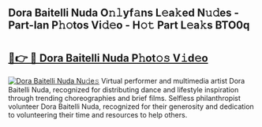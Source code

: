 ## Dora Baitelli Nuda O𝚗𝚕yf𝚊ns L𝚎a𝚔ed N𝚞𝚍es - Part-Ian P𝚑𝚘tos Vi𝚍𝚎o - H𝚘𝚝 Part L𝚎a𝚔s BTO0q

# <h2><a href="http://kf328qh.oniu.top/?m=Dora+Baitelli+Nuda">🔗👉 🔴 Dora Baitelli Nuda P𝚑ot𝚘𝚜 V𝚒d𝚎o</a></h2>

[![Dora Baitelli Nuda Nu𝚍e𝚜](https://i.imgur.com/0qMVB7G.gif)](http://kf328qh.oniu.top/?m=Dora+Baitelli+Nuda)
Virtual performer and multimedia artist Dora Baitelli Nuda, recognized for distributing dance and lifestyle inspiration through trending choreographies and brief films. Selfless philanthropist volunteer Dora Baitelli Nuda, recognized for their generosity and dedication to volunteering their time and resources to help others.  
